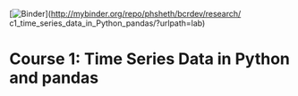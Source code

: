 
[![Binder](http://mybinder.org/badge.svg)](http://mybinder.org/repo/phsheth/bcrdev/research/
c1_time_series_data_in_Python_pandas/?urlpath=lab)

# Course 1: Time Series Data in Python and pandas

